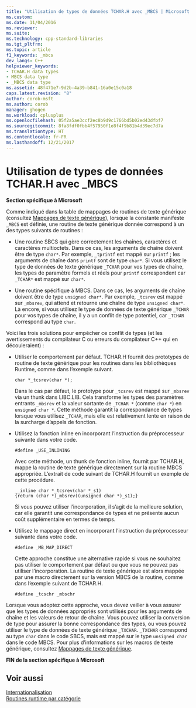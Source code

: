 ```yaml
---
title: "Utilisation de types de données TCHAR.H avec _MBCS | Microsoft Docs"
ms.custom: 
ms.date: 11/04/2016
ms.reviewer: 
ms.suite: 
ms.technology: cpp-standard-libraries
ms.tgt_pltfrm: 
ms.topic: article
f1_keywords: _mbcs
dev_langs: C++
helpviewer_keywords:
- TCHAR.H data types
- MBCS data type
- _MBCS data type
ms.assetid: 48f471e7-9d2b-4a39-b841-16a0e15c0a18
caps.latest.revision: "8"
author: corob-msft
ms.author: corob
manager: ghogen
ms.workload: cplusplus
ms.openlocfilehash: 05f2a5ae3ccf2ec8b9d9c1766bd5b02ed43dfbf7
ms.sourcegitcommit: 8fa8fdf0fbb4f57950f1e8f4f9b81b4d39ec7d7a
ms.translationtype: HT
ms.contentlocale: fr-FR
ms.lasthandoff: 12/21/2017
---
```

# <a name="using-tcharh-data-types-with-mbcs"></a>Utilisation de types de données TCHAR.H avec _MBCS
**Section spécifique à Microsoft**  
  
 Comme indiqué dans la table de mappages de routines de texte générique (consultez [Mappages de texte générique](../c-runtime-library/generic-text-mappings.md)), lorsque la constante manifeste `_MBCS` est définie, une routine de texte générique donnée correspond à un des types suivants de routines :  
  
-   Une routine SBCS qui gère correctement les chaînes, caractères et caractères multioctets. Dans ce cas, les arguments de chaîne doivent être de type `char*`. Par exemple, `_tprintf` est mappé sur `printf` ; les arguments de chaîne dans `printf` sont de type `char*`. Si vous utilisez le type de données de texte générique `_TCHAR` pour vos types de chaîne, les types de paramètre formels et réels pour `printf` correspondent car `_TCHAR*` est mappé sur `char*`.  
  
-   Une routine spécifique à MBCS. Dans ce cas, les arguments de chaîne doivent être de type `unsigned char*`. Par exemple, `_tcsrev` est mappé sur `_mbsrev`, qui attend et retourne une chaîne de type `unsigned char*`. Là encore, si vous utilisez le type de données de texte générique `_TCHAR` pour vos types de chaîne, il y a un conflit de type potentiel, car `_TCHAR` correspond au type `char`.  
  
 Voici les trois solutions pour empêcher ce conflit de types (et les avertissements du compilateur C ou erreurs du compilateur C++ qui en découleraient) :  
  
-   Utiliser le comportement par défaut. TCHAR.H fournit des prototypes de routine de texte générique pour les routines dans les bibliothèques Runtime, comme dans l’exemple suivant.  
  
    ```  
    char *_tcsrev(char *);  
    ```  
  
     Dans le cas par défaut, le prototype pour `_tcsrev` est mappé sur `_mbsrev` via un thunk dans LIBC.LIB. Cela transforme les types des paramètres entrants `_mbsrev` et la valeur sortante de `_TCHAR *` (comme `char *`) en `unsigned char *`. Cette méthode garantit la correspondance de types lorsque vous utilisez `_TCHAR`, mais elle est relativement lente en raison de la surcharge d’appels de fonction.  
  
-   Utilisez la fonction inline en incorporant l’instruction du préprocesseur suivante dans votre code.  
  
    ```  
    #define _USE_INLINING  
    ```  
  
     Avec cette méthode, un thunk de fonction inline, fournit par TCHAR.H, mappe la routine de texte générique directement sur la routine MBCS appropriée. L’extrait de code suivant de TCHAR.H fournit un exemple de cette procédure.  
  
    ```  
    __inline char *_tcsrev(char *_s1)  
    {return (char *)_mbsrev((unsigned char *)_s1);}  
    ```  
  
     Si vous pouvez utiliser l’incorporation, il s’agit de la meilleure solution, car elle garantit une correspondance de types et ne présente aucun coût supplémentaire en termes de temps.  
  
-   Utilisez le mappage direct en incorporant l’instruction du préprocesseur suivante dans votre code.  
  
    ```  
    #define _MB_MAP_DIRECT  
    ```  
  
     Cette approche constitue une alternative rapide si vous ne souhaitez pas utiliser le comportement par défaut ou que vous ne pouvez pas utiliser l’incorporation. La routine de texte générique est alors mappée par une macro directement sur la version MBCS de la routine, comme dans l’exemple suivant de TCHAR.H.  
  
    ```  
    #define _tcschr _mbschr  
    ```  
  
 Lorsque vous adoptez cette approche, vous devez veiller à vous assurer que les types de données appropriés sont utilisés pour les arguments de chaîne et les valeurs de retour de chaîne. Vous pouvez utiliser la conversion de type pour assurer la bonne correspondance des types, ou vous pouvez utiliser le type de données de texte générique `_TXCHAR`. `_TXCHAR` correspond au type `char` dans le code SBCS, mais est mappé sur le type `unsigned char` dans le code MBCS. Pour plus d’informations sur les macros de texte générique, consultez [Mappages de texte générique](../c-runtime-library/generic-text-mappings.md).  
  
 **FIN de la section spécifique à Microsoft**  
  
## <a name="see-also"></a>Voir aussi  
 [Internationalisation](../c-runtime-library/internationalization.md)   
 [Routines runtime par catégorie](../c-runtime-library/run-time-routines-by-category.md)